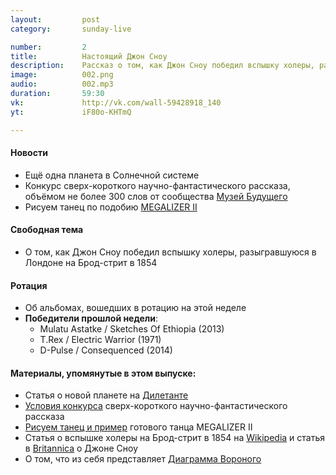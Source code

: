 ```yaml
---
layout:         post
category:       sunday-live

number:         2
title:          Настоящий Джон Сноу
description:    Рассказ о том, как Джон Сноу победил вспышку холеры, разыгравшуюся в Лондоне на Брод-стрит в 1854
image:          002.png
audio:          002.mp3
duration:       59:30
vk:             http://vk.com/wall-59428918_140
yt:             iF80o-KHTmQ

---
```


#### Новости
- Ещё одна планета в Солнечной системе
- Конкурс сверх-короткого научно-фантастического рассказа, объёмом не более 300 слов от сообщества [Музей Будущего](https://vk.com/galleryfuture)
- Рисуем танец по подобию [MEGALIZER II](https://vimeo.com/125508172)

#### Свободная тема
- О том, как Джон Сноу победил вспышку холеры, разыгравшуюся в Лондоне на Брод-стрит в 1854

#### Ротация
- Об альбомах, вошедших в ротацию на этой неделе
- **Победители прошлой недели**:
    - Mulatu Astatke / Sketches Of Ethiopia (2013)
    - T.Rex / Electric Warrior (1971)
    - D-Pulse / Consequenced (2014)

#### Материалы, упомянутые в этом выпуске:
- Статья о новой планете на [Дилетанте](http://diletant.media/articles/27434035/)
- [Условия конкурса](https://vk.com/galleryfuture?w=wall-40397546_11095) сверх-короткого научно-фантастического рассказа
- [Рисуем танец и пример](https://vk.com/clubrisuemult?w=wall-108367408_724%2Fall) готового танца MEGALIZER II
- Статья о вспышке холеры на Брод-стрит в 1854 на [Wikipedia](https://en.wikipedia.org/wiki/1854_Broad_Street_cholera_outbreak) и статья в [Britannica](http://www.britannica.com/biography/John-Snow-British-physician) о Джоне Сноу
- О том, что из себя представляет [Диаграмма Вороного](https://ru.wikipedia.org/wiki/Диаграмма_Вороного)

